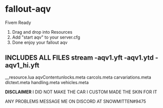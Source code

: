 # fallout-aqv

Fivem Ready
1. Drag and drop into Resources
2. Add "start aqv" to your server.cfg
3. Done enjoy your fallout aqv

**INCLUDES ALL FILES**
**stream**
-aqv1.yft
-aqv1.ytd
-aqv1_hi.yft
-----------------------
__resource.lua
aqvContentunlocks.meta
carcols.meta
carvariations.meta
dlctext.meta
handling.meta
vehicles.meta

**DISCLAIMER** I DID NOT MAKE THE CAR I CUSTOM MADE THE SKIN FOR IT


ANY PROBLEMS MESSAGE ME ON DISCORD AT SNOWMITTEN#9475
